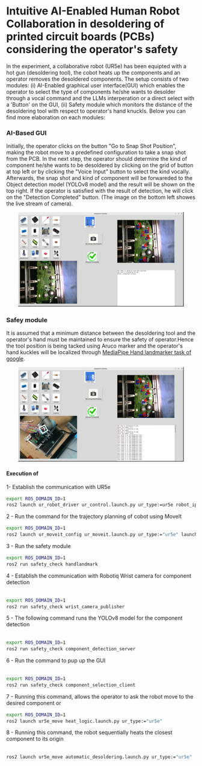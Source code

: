 # Intuitive AI-Enabled Human Robot Collaboration in desoldering of printed circuit boards (PCBs) considering the operator's safety  


In the experiment, a collaborative robot (UR5e) has been equipted with a hot gun (desoldering tool), the cobot heats up the components and an operator removes the desoldered components. The setup consists of two modules: (i)  AI-Enabled graphical user interface(GUI) which enables the operator to select the type of components he/she wants to desolder through a vocal command and the LLMs interperation or a direct select with a 'Button' on the GUI, (ii) Safety module which monitors the distance of the desoldering tool with respect to operator's hand knuckls. Below you can find more elaboration on each modules:


### AI-Based GUI

Initially, the operator clicks on the button "Go to Snap Shot Position", making the robot move to a predefined configuration to take a snap shot from the PCB. In the next step, the operator should determine the kind of component he/she wants to be desoldered by clicking on the grid of button at top left or by clicking the "Voice Input" button to select the kind vocally. Afterwards, the snap shot and kind of component will be forwareded to the Object detection model (YOLOv8 model) and the result will be shown on the top right. If the operator is satisfied with the result of detection, he will click on the "Detection Completed" button. (The image on the bottom left showes the live stream of camera).
<p align="center">
  <img src="repo_images/GUI.png" width="440" width="250"/></a>
</p>

### Safey module
 It is assumed that a minimum distance between the desoldering tool and the operator's hand must be maintained to ensure the safety of operator.Hence the tool position is being tacked using Aruco marker and the operator's hand kuckles will be localized through [MediaPipe Hand landmarker task of google](https://ai.google.dev/edge/mediapipe/solutions/vision/hand_landmarker). 
<p align="center">
  <img src="repo_images/hand monitorying.png" width="440" width="250"/></a>
</p>

#### Execution of 

1- Establish the communication with UR5e
```bash
export ROS_DOMAIN_ID=1
ros2 launch ur_robot_driver ur_control.launch.py ur_type:=ur5e robot_ip:=192.168.0.100 launch_rviz:=false
```

2 - Run the command for the trajectory planning of cobot using MoveIt
```bash
export ROS_DOMAIN_ID=1
ros2 launch ur_moveit_config ur_moveit.launch.py ur_type:="ur5e" launch_rviz:=false
```

<!-- ```bash
3 -   
export ROS_DOMAIN_ID=1
ros2 run safety_check gui
``` -->
3 - Run the safety module 

```bash
export ROS_DOMAIN_ID=1
ros2 run safety_check handlandmark
```
4 - Establish the communication with Robotiq Wrist camera for component detection


```bash

export ROS_DOMAIN_ID=1
ros2 run safety_check wrist_camera_publisher
```
5 - The following command runs the YOLOv8 model for the component detection

```bash

export ROS_DOMAIN_ID=1
ros2 run safety_check component_detection_server
```
6 - Run the command to pup up the GUI 

```bash

export ROS_DOMAIN_ID=1
ros2 run safety_check component_selection_client 
```
7 - Running this command, allows the operator to ask the robot move to the desired component or

```bash
export ROS_DOMAIN_ID=1
ros2 launch ur5e_move heat_logic.launch.py ur_type:="ur5e"
```

8 - Running this command, the robot sequentially heats the closest component to its origin 

```bash

ros2 launch ur5e_move automatic_desoldering.launch.py ur_type:="ur5e"
```
<!-- ```bash

ros2 topic pub --once /com_id custom_interfaces/msg/Llmfeedback "{number_id: 3, type: 'ComponentCounter'}"

ros2 topic pub --once /com_id custom_interfaces/msg/Llmfeedback "{number_id: 1, type: 'ComponentClass'}"
``` -->